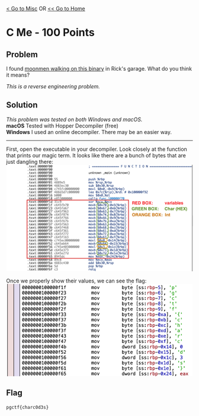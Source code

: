 [< Go to Misc](/Misc) OR [<< Go to Home](/)
# C Me - 100 Points
## Problem
I found [moonmen walking on this binary](assets/C_me) in Rick's garage. What do you think it means?

*This is a reverse engineering problem.*

## Solution
*This problem was tested on both Windows and macOS.* \
**macOS** Tested with Hopper Decompiler (free) \
**Windows** I used an online decompiler. There may be an easier way.

---

First, open the executable in your decompiler. Look closely at the function that prints our magic term. It looks like there are a bunch of bytes that are just dangling there:
![pre-conversion](assets/support_pre_conversion.png)

Once we properly show their values, we can see the flag:
![post-conversion](assets/support_post_conversion.png)

## Flag
`pgctf{charc0d3s}`
